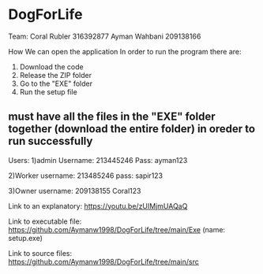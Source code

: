 # DogForLife
Team:
Coral Rubler 316392877
Ayman Wahbani 209138166

How We can open the application
In order to run the program there are:
1) Download the code
2) Release the ZIP folder
3) Go to the "EXE" folder
4) Run the setup file
## must have all the files in the "EXE" folder together (download the entire folder) in oreder to run successfully


Users:
1)admin
Username: 213445246
Pass: ayman123


2)Worker
username: 213485246
pass: sapir123

3)Owner
username: 209138155
Coral123


Link to an explanatory: https://youtu.be/zUIMjmUAQaQ

Link to executable file: https://github.com/Aymanw1998/DogForLife/tree/main/Exe  (name: setup.exe)

Link to source files: https://github.com/Aymanw1998/DogForLife/tree/main/src

